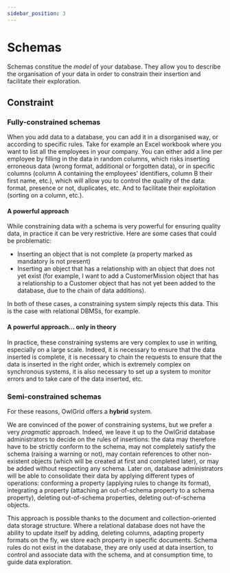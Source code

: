 ```yaml
---
sidebar_position: 3
---
```


# Schemas

Schemas constitue the *model* of your database. They allow you to describe the organisation of your data in order to constrain their insertion and facilitate their exploration.

## Constraint

### Fully-constrained schemas

When you add data to a database, you can add it in a disorganised way, or according to specific rules. Take for example an Excel workbook where you want to list all the employees in your company. You can either add a line per employee by filling in the data in random columns, which risks inserting erroneous data (wrong format, additional or forgotten data), or in specific columns (column A containing the employees' identifiers, column B their first name, etc.), which will allow you to control the quality of the data: format, presence or not, duplicates, etc. And to facilitate their exploitation (sorting on a column, etc.).

#### A powerful approach

While constraining data with a schema is very powerful for ensuring quality data, in practice it can be very restrictive. Here are some cases that could be problematic:

- Inserting an object that is not complete (a property marked as mandatory is not present)
- Inserting an object that has a relationship with an object that does not yet exist (for example, I want to add a CustomerMission object that has a relationship to a Customer object that has not yet been added to the database, due to the chain of data additions).

In both of these cases, a constraining system simply rejects this data. This is the case with relational DBMSs, for example. 

#### A powerful approach... only in theory

In practice, these constraining systems are very complex to use in writing, especially on a large scale. Indeed, it is necessary to ensure that the data inserted is complete, it is necessary to chain the requests to ensure that the data is inserted in the right order, which is extremely complex on synchronous systems, it is also necessary to set up a system to monitor errors and to take care of the data inserted, etc.

### Semi-constrained schemas

For these reasons, OwlGrid offers a **hybrid** system.

We are convinced of the power of constraining systems, but we prefer a very *pragmatic* approach.
Indeed, we leave it up to the OwlGrid database administrators to decide on the rules of insertions: the data may therefore have to be strictly conform to the schema, may not completely satisfy the schema (raising a warning or not), may contain references to other non-existent objects (which will be created at first and completed later), or may be added without respecting any schema. Later on, database administrators will be able to consolidate their data by applying different types of operations: conforming a property (applying rules to change its format), integrating a property (attaching an out-of-schema property to a schema property), deleting out-of-schema properties, deleting out-of-schema objects.

This approach is possible thanks to the document and collection-oriented data storage structure. Where a relational database does not have the ability to update itself by adding, deleting columns, adapting property formats on the fly, we store each property in specific documents. Schema rules do not exist in the database, they are only used at data insertion, to control and associate data with the schema, and at consumption time, to guide data exploration.